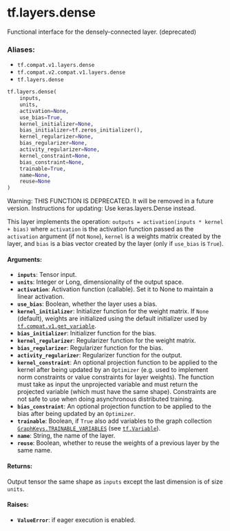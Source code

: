 <div itemscope itemtype="http://developers.google.com/ReferenceObject">
<meta itemprop="name" content="tf.layers.dense" />
<meta itemprop="path" content="Stable" />
</div>

# tf.layers.dense

Functional interface for the densely-connected layer. (deprecated)

### Aliases:

* `tf.compat.v1.layers.dense`
* `tf.compat.v2.compat.v1.layers.dense`
* `tf.layers.dense`

``` python
tf.layers.dense(
    inputs,
    units,
    activation=None,
    use_bias=True,
    kernel_initializer=None,
    bias_initializer=tf.zeros_initializer(),
    kernel_regularizer=None,
    bias_regularizer=None,
    activity_regularizer=None,
    kernel_constraint=None,
    bias_constraint=None,
    trainable=True,
    name=None,
    reuse=None
)
```

<!-- Placeholder for "Used in" -->

Warning: THIS FUNCTION IS DEPRECATED. It will be removed in a future version.
Instructions for updating:
Use keras.layers.Dense instead.

This layer implements the operation:
`outputs = activation(inputs * kernel + bias)`
where `activation` is the activation function passed as the `activation`
argument (if not `None`), `kernel` is a weights matrix created by the layer,
and `bias` is a bias vector created by the layer
(only if `use_bias` is `True`).

#### Arguments:


* <b>`inputs`</b>: Tensor input.
* <b>`units`</b>: Integer or Long, dimensionality of the output space.
* <b>`activation`</b>: Activation function (callable). Set it to None to maintain a
  linear activation.
* <b>`use_bias`</b>: Boolean, whether the layer uses a bias.
* <b>`kernel_initializer`</b>: Initializer function for the weight matrix.
  If `None` (default), weights are initialized using the default
  initializer used by <a href="../../tf/get_variable.md"><code>tf.compat.v1.get_variable</code></a>.
* <b>`bias_initializer`</b>: Initializer function for the bias.
* <b>`kernel_regularizer`</b>: Regularizer function for the weight matrix.
* <b>`bias_regularizer`</b>: Regularizer function for the bias.
* <b>`activity_regularizer`</b>: Regularizer function for the output.
* <b>`kernel_constraint`</b>: An optional projection function to be applied to the
    kernel after being updated by an `Optimizer` (e.g. used to implement
    norm constraints or value constraints for layer weights). The function
    must take as input the unprojected variable and must return the
    projected variable (which must have the same shape). Constraints are
    not safe to use when doing asynchronous distributed training.
* <b>`bias_constraint`</b>: An optional projection function to be applied to the
    bias after being updated by an `Optimizer`.
* <b>`trainable`</b>: Boolean, if `True` also add variables to the graph collection
  <a href="../../tf/GraphKeys.md#TRAINABLE_VARIABLES"><code>GraphKeys.TRAINABLE_VARIABLES</code></a> (see <a href="../../tf/Variable.md"><code>tf.Variable</code></a>).
* <b>`name`</b>: String, the name of the layer.
* <b>`reuse`</b>: Boolean, whether to reuse the weights of a previous layer
  by the same name.


#### Returns:

Output tensor the same shape as `inputs` except the last dimension is of
size `units`.



#### Raises:


* <b>`ValueError`</b>: if eager execution is enabled.